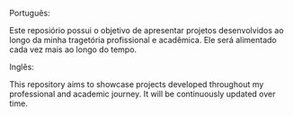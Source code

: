 Português:

Este reposiório possui o objetivo de apresentar projetos desenvolvidos ao longo da minha tragetória profissional e acadêmica.
Ele será alimentado cada vez mais ao longo do tempo.

Inglês:

This repository aims to showcase projects developed throughout my professional and academic journey.
It will be continuously updated over time.
